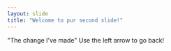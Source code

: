 ```yaml
---
layout: slide
title: "Welcome to pur second slide!"
---
```

"The change I've made"
Use the left arrow to go back!
